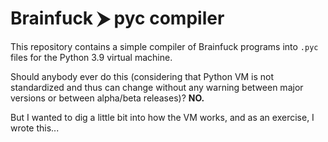 # Brainfuck ⮞ pyc compiler

This repository contains a simple compiler of Brainfuck programs into `.pyc` files for the Python 3.9 virtual machine.

Should anybody ever do this (considering that Python VM is not standardized and thus can change without any warning between major versions or between alpha/beta releases)? **NO.**

But I wanted to dig a little bit into how the VM works, and as an exercise, I wrote this...
